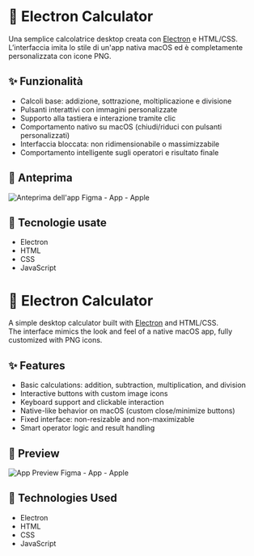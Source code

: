 # 🧮 Electron Calculator

Una semplice calcolatrice desktop creata con [Electron](https://www.electronjs.org/) e HTML/CSS.  
L’interfaccia imita lo stile di un'app nativa macOS ed è completamente personalizzata con icone PNG.

## ✨ Funzionalità

- Calcoli base: addizione, sottrazione, moltiplicazione e divisione
- Pulsanti interattivi con immagini personalizzate
- Supporto alla tastiera e interazione tramite clic
- Comportamento nativo su macOS (chiudi/riduci con pulsanti personalizzati)
- Interfaccia bloccata: non ridimensionabile o massimizzabile
- Comportamento intelligente sugli operatori e risultato finale

## 📸 Anteprima

![Anteprima dell'app](https://i.ibb.co/8LZr0wSF/6bf85c8d08aa.jpg)
Figma - App - Apple

## 🔧 Tecnologie usate

- Electron
- HTML
- CSS
- JavaScript


# 🧮 Electron Calculator

A simple desktop calculator built with [Electron](https://www.electronjs.org/) and HTML/CSS.  
The interface mimics the look and feel of a native macOS app, fully customized with PNG icons.

## ✨ Features

- Basic calculations: addition, subtraction, multiplication, and division
- Interactive buttons with custom image icons
- Keyboard support and clickable interaction
- Native-like behavior on macOS (custom close/minimize buttons)
- Fixed interface: non-resizable and non-maximizable
- Smart operator logic and result handling

## 📸 Preview

![App Preview](https://i.ibb.co/8LZr0wSF/6bf85c8d08aa.jpg)
Figma - App - Apple

## 🔧 Technologies Used

- Electron
- HTML
- CSS
- JavaScript
